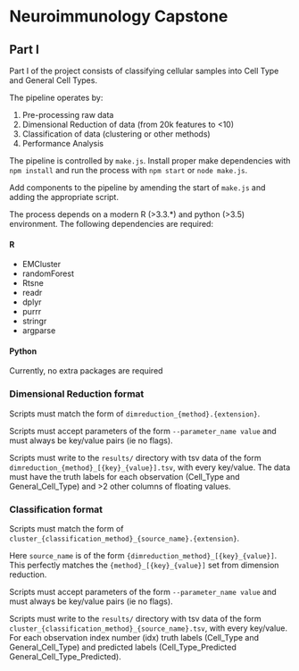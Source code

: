 # Neuroimmunology Capstone

## Part I

Part I of the project consists of classifying cellular samples into Cell Type and General Cell Types.

The pipeline operates by:

1. Pre-processing raw data
2. Dimensional Reduction of data (from 20k features to <10)
3. Classification of data (clustering or other methods)
4. Performance Analysis

The pipeline is controlled by `make.js`. Install proper make dependencies with `npm install` and run the process with `npm start` or `node make.js`.

Add components to the pipeline by amending the start of `make.js` and adding the appropriate script.

The process depends on a modern R (>3.3.*) and python (>3.5) environment. The following dependencies are required:

#### R

 * EMCluster
 * randomForest
 * Rtsne
 * readr
 * dplyr
 * purrr
 * stringr
 * argparse

#### Python

Currently, no extra packages are required

### Dimensional Reduction format

Scripts must match the form of `dimreduction_{method}.{extension}`.

Scripts must accept parameters of the form `--parameter_name value` and must always be key/value pairs (ie no flags).

Scripts must write to the `results/` directory with tsv data of the form `dimreduction_{method}_[{key}_{value}].tsv`, with every key/value. The data must have the truth labels for each observation (Cell_Type and General_Cell_Type) and >2 other columns of floating values.

### Classification format

Scripts must match the form of `cluster_{classification_method}_{source_name}.{extension}`.

Here `source_name` is of the form `{dimreduction_method}_[{key}_{value}]`. This perfectly matches the `{method}_[{key}_{value}]` set from dimension reduction.

Scripts must accept parameters of the form `--parameter_name value` and must always be key/value pairs (ie no flags).

Scripts must write to the `results/` directory with tsv data of the form `cluster_{classification_method}_{source_name}.tsv`, with every key/value. For each observation index number (idx) truth labels (Cell_Type and General_Cell_Type) and predicted labels (Cell_Type_Predicted General_Cell_Type_Predicted).

